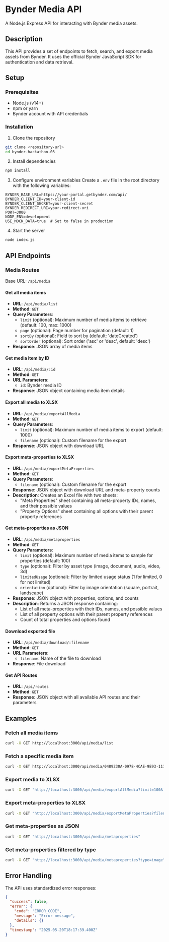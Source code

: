# Bynder Media API

A Node.js Express API for interacting with Bynder media assets.

## Description

This API provides a set of endpoints to fetch, search, and export media assets from Bynder. It uses the official Bynder JavaScript SDK for authentication and data retrieval.

## Setup

### Prerequisites

- Node.js (v14+)
- npm or yarn
- Bynder account with API credentials

### Installation

1. Clone the repository

```bash
git clone <repository-url>
cd bynder-hackathon-03
```

2. Install dependencies

```bash
npm install
```

3. Configure environment variables
   Create a `.env` file in the root directory with the following variables:

```
BYNDER_BASE_URL=https://your-portal.getbynder.com/api/
BYNDER_CLIENT_ID=your-client-id
BYNDER_CLIENT_SECRET=your-client-secret
BYNDER_REDIRECT_URI=your-redirect-uri
PORT=3000
NODE_ENV=development
USE_MOCK_DATA=true  # Set to false in production
```

4. Start the server

```bash
node index.js
```

## API Endpoints

### Media Routes

Base URL: `/api/media`

#### Get all media items

- **URL**: `/api/media/list`
- **Method**: `GET`
- **Query Parameters**:
  - `limit` (optional): Maximum number of media items to retrieve (default: 100, max: 1000)
  - `page` (optional): Page number for pagination (default: 1)
  - `sortBy` (optional): Field to sort by (default: 'dateCreated')
  - `sortOrder` (optional): Sort order ('asc' or 'desc', default: 'desc')
- **Response**: JSON array of media items

#### Get media item by ID

- **URL**: `/api/media/:id`
- **Method**: `GET`
- **URL Parameters**:
  - `id`: Bynder media ID
- **Response**: JSON object containing media item details

#### Export all media to XLSX

- **URL**: `/api/media/exportAllMedia`
- **Method**: `GET`
- **Query Parameters**:
  - `limit` (optional): Maximum number of media items to export (default: 1000)
  - `filename` (optional): Custom filename for the export
- **Response**: JSON object with download URL

#### Export meta-properties to XLSX

- **URL**: `/api/media/exportMetaProperties`
- **Method**: `GET`
- **Query Parameters**:
  - `filename` (optional): Custom filename for the export
- **Response**: JSON object with download URL and meta-property counts
- **Description**: Creates an Excel file with two sheets:
  - "Meta Properties" sheet containing all meta-property IDs, names, and their possible values
  - "Property Options" sheet containing all options with their parent property references

#### Get meta-properties as JSON

- **URL**: `/api/media/metaproperties`
- **Method**: `GET`
- **Query Parameters**:
  - `limit` (optional): Maximum number of media items to sample for properties (default: 100)
  - `type` (optional): Filter by asset type (image, document, audio, video, 3d)
  - `limitedUsage` (optional): Filter by limited usage status (1 for limited, 0 for not limited)
  - `orientation` (optional): Filter by image orientation (square, portrait, landscape)
- **Response**: JSON object with properties, options, and counts
- **Description**: Returns a JSON response containing:
  - List of all meta-properties with their IDs, names, and possible values
  - List of all property options with their parent property references
  - Count of total properties and options found

#### Download exported file

- **URL**: `/api/media/download/:filename`
- **Method**: `GET`
- **URL Parameters**:
  - `filename`: Name of the file to download
- **Response**: File download

#### Get API Routes

- **URL**: `/api/routes`
- **Method**: `GET`
- **Response**: JSON object with all available API routes and their parameters

## Examples

### Fetch all media items

```bash
curl -X GET http://localhost:3000/api/media/list
```

### Fetch a specific media item

```bash
curl -X GET http://localhost:3000/api/media/0489230A-0978-4CAE-9E93-111DCE61D71A
```

### Export media to XLSX

```bash
curl -X GET "http://localhost:3000/api/media/exportAllMedia?limit=100&filename=my-export.xlsx"
```

### Export meta-properties to XLSX

```bash
curl -X GET "http://localhost:3000/api/media/exportMetaProperties?filename=meta-properties.xlsx"
```

### Get meta-properties as JSON

```bash
curl -X GET "http://localhost:3000/api/media/metaproperties"
```

### Get meta-properties filtered by type

```bash
curl -X GET "http://localhost:3000/api/media/metaproperties?type=image"
```

## Error Handling

The API uses standardized error responses:

```json
{
  "success": false,
  "error": {
    "code": "ERROR_CODE",
    "message": "Error message",
    "details": {}
  },
  "timestamp": "2025-05-20T18:17:39.400Z"
}
```
